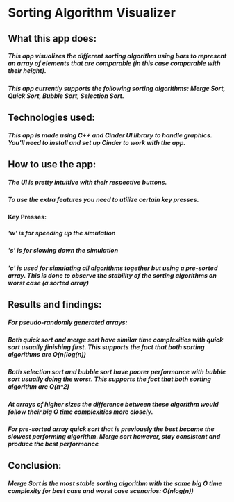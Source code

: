 # Sorting Algorithm Visualizer
## What this app does:
##### This app visualizes the different sorting algorithm using bars to represent an array of elements that are comparable (in this case comparable with their height). 
##### This app currently supports the following sorting algorithms: Merge Sort, Quick Sort, Bubble Sort, Selection Sort.


## Technologies used:
##### This app is made using C++ and Cinder UI library to handle graphics. You'll need to install and set up Cinder to work with the app. 

## How to use the app:
##### The UI is pretty intuitive with their respective buttons.
##### To use the extra features you need to utilize certain key presses.
#### Key Presses:
##### 'w' is for speeding up the simulation
##### 's' is for slowing down the simulation
##### 'c' is used for simulating all algorithms together but using a pre-sorted array. This is done to observe the stability of the sorting algorithms on worst case (a sorted array)

## Results and findings:
##### For pseudo-randomly generated arrays:
##### Both quick sort and merge sort have similar time complexities with quick sort usually finishing first. This supports the fact that both sorting algorithms are O(n(log(n))
##### Both selection sort and bubble sort have poorer performance with bubble sort usually doing the worst. This supports the fact that both sorting algorithm are O(n^2)
##### At arrays of higher sizes the difference between these algorithm would follow their big O time complexities more closely.
##### For pre-sorted array quick sort that is previously the best became the slowest performing algorithm. Merge sort however, stay consistent and produce the best performance

## Conclusion:
##### Merge Sort is the most stable sorting algorithm with the same big O time complexity for best case and worst case scenarios: O(nlog(n))

